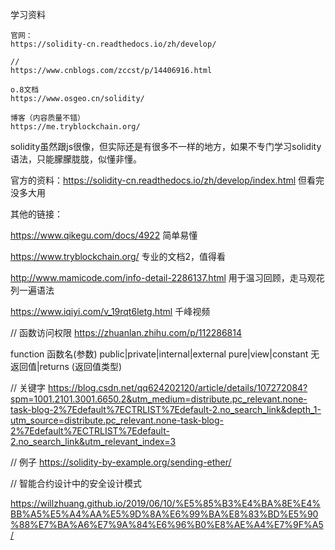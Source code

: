学习资料

    官网：
    https://solidity-cn.readthedocs.io/zh/develop/
    
    // 
    https://www.cnblogs.com/zccst/p/14406916.html
 
    o.8文档
    https://www.osgeo.cn/solidity/
    
    博客（内容质量不错）
    https://me.tryblockchain.org/
    
solidity虽然跟js很像，但实际还是有很多不一样的地方，如果不专门学习solidity语法，只能朦朦胧胧，似懂非懂。

官方的资料：https://solidity-cn.readthedocs.io/zh/develop/index.html 但看完没多大用

其他的链接：

https://www.qikegu.com/docs/4922 简单易懂

https://www.tryblockchain.org/ 专业的文档2，值得看

http://www.mamicode.com/info-detail-2286137.html 用于温习回顾，走马观花列一遍语法

https://www.iqiyi.com/v_19rqt6letg.html 千峰视频

// 函数访问权限
https://zhuanlan.zhihu.com/p/112286814

function 函数名(参数)  public|private|internal|external  pure|view|constant  无返回值|returns (返回值类型)

// 关键字
https://blog.csdn.net/qq624202120/article/details/107272084?spm=1001.2101.3001.6650.2&utm_medium=distribute.pc_relevant.none-task-blog-2%7Edefault%7ECTRLIST%7Edefault-2.no_search_link&depth_1-utm_source=distribute.pc_relevant.none-task-blog-2%7Edefault%7ECTRLIST%7Edefault-2.no_search_link&utm_relevant_index=3

// 例子 
https://solidity-by-example.org/sending-ether/

//  智能合约设计中的安全设计模式

https://willzhuang.github.io/2019/06/10/%E5%85%B3%E4%BA%8E%E4%BB%A5%E5%A4%AA%E5%9D%8A%E6%99%BA%E8%83%BD%E5%90%88%E7%BA%A6%E7%9A%84%E6%96%B0%E8%AE%A4%E7%9F%A5/